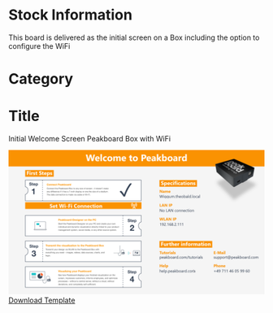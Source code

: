 # Stock Information 
This board is delivered as the initial screen on a Box including the option to configure the WiFi

# Category


# Title 
Initial Welcome Screen Peakboard Box with WiFi

![](InitialBoxScreenWithWiFi-EN.png)
[Download Template](InitialBoxScreenWithWiFi-EN.pbmx?raw=true)
